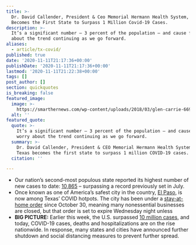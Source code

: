 ```yaml
---
title: >-
  Dr. David Callender, President & Ceo Memorial Hermann Health System, as Texas
  Becomes the First State to Surpass 1 Million Covid-19 Cases.
description: >-
  It’s a significant number — 3 percent of the population — and cause for worry
  about the trend continuing as we go forward.
aliases:
  - article/tx-covid/
published: true
date: '2020-11-11T21:17:36+00:00'
publishDate: '2020-11-11T21:17:36+00:00'
lastmod: '2020-11-11T21:22:38+00:00'
tags: []
post_author: []
section: quickquotes
is_breaking: false
featured_image:
  image: >-
    https://smarthernews.com/wp-content/uploads/2018/03/glen-carrie-66914-unsplash-scaled.jpg
  alt: ''
featured_quote:
  quote: >-
    It’s a significant number — 3 percent of the population — and cause for
    worry about the trend continuing as we go forward.
  summary: >-
    Dr. David Callender, President & CEO Memorial Hermann Health System, as
    Texas becomes the first state to surpass 1 million COVID-19 cases.
  citation: ''

---
```

*   Our nation’s second-most populous state reported its highest number of new cases to date: [10,865](https://apnews.com/article/virus-outbreak-texas-laredo-79f0a0d126cc2a003103a40a1c021e2e) – surpassing a record previously set in July.
*   Once known as one of America’s safest city in the country, [El Paso](https://www.houstonchronicle.com/news/investigations/article/Texas-1-million-COVID-cases-why-first-US-state-15716898.php), is now among Texas’ COVID hotpots. The city has been under a [stay-at-home order](http://www.epcounty.com/documents/Order-No-13.pdf) since October 30, meaning many nonessential businesses are closed, but that order is set to expire Wednesday night unless
*   **BIG PICTURE:** Earlier this week, the U.S. surpassed [10 million cases](https://coronavirus.jhu.edu/map.html), and today, COVID-19 cases, deaths and hospitalizations are on the rise nationwide. In response, many states and cities have announced further shutdown and social distancing measures to prevent further spread.